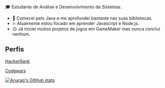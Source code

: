 :mortar_board: Estudante de Análise e Desenvolvimento de Sistemas.

- :checkered_flag: Comecei pelo Java e me aprofundei bastante nas suas bibliotecas.
- :fire: Atualmente estou focado em aprender Javascript e Node.js.
- :expressionless: Já iniciei muitos projetos de jogos em GameMaker mas nunca concluí nenhum.

## Perfis

[HackerRank](https://www.hackerrank.com/edutraquino)

[Codewars](https://www.codewars.com/users/flwedu)

[![Anurag's GitHub stats](https://github-readme-stats.vercel.app/api?username=flwedu)](https://github.com/anuraghazra/github-readme-stats)
